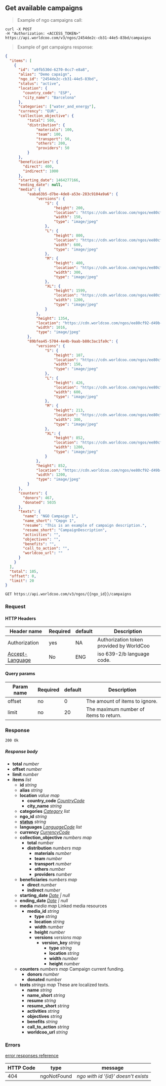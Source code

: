## Get available campaigns

> Example of ngo campaigns call:

```shell
curl -X POST
-H "Authorization: <ACCESS_TOKEN>"
https://api.worldcoo.com/v3/ngos/2454de2c-cb31-44e5-83bd/campaigns
```

> Example of get campaigns response:

```json
{
  "items": [
    {
      "id": "a9fb530d-6270-0cc7-e8a8",
      "alias": "Demo capaign",
      "ngo_id": "2454de2c-cb31-44e5-83bd",
      "status": "active",
      "location": {
        "country_code": "ESP",
        "city_name": "Barcelona"
      },
      "categories": ["water_and_energy"],
      "currency": "EUR",
      "collection_objective": {
          "total": 500,
          "distribution": {
              "materials": 100,
              "team": 100,
              "transport": 50,
              "others": 200,
              "providers": 50
          }
      },
      "beneficiaries": {
        "direct": 400,
        "indirect": 1000
      },
      "starting_date": 1464277166,
      "ending_date": null,
      "media": {
          "eaba63b5-d7be-4de8-a53e-283c9104a9a6": {
              "versions": {
                  "S": {
                      "height": 200,
                      "location": "https://cdn.worldcoo.com/ngos/ee80cf92-d49b-4b7c-9949-9946750ec451/campaigns/f6425839-1e6f-4dd2-8d4d-593d61f5437f/media/eaba63b5-d7be-4de8-a53e-283c9104a9a6.1479739685956.S.jpg",
                      "width": 150,
                      "type": "image/jpeg"
                  },
                  "L": {
                      "height": 800,
                      "location": "https://cdn.worldcoo.com/ngos/ee80cf92-d49b-4b7c-9949-9946750ec451/campaigns/f6425839-1e6f-4dd2-8d4d-593d61f5437f/media/eaba63b5-d7be-4de8-a53e-283c9104a9a6.1479739685956.L.jpg",
                      "width": 600,
                      "type": "image/jpeg"
                  },
                  "M": {
                      "height": 400,
                      "location": "https://cdn.worldcoo.com/ngos/ee80cf92-d49b-4b7c-9949-9946750ec451/campaigns/f6425839-1e6f-4dd2-8d4d-593d61f5437f/media/eaba63b5-d7be-4de8-a53e-283c9104a9a6.1479739685956.M.jpg",
                      "width": 300,
                      "type": "image/jpeg"
                  },
                  "XL": {
                      "height": 1599,
                      "location": "https://cdn.worldcoo.com/ngos/ee80cf92-d49b-4b7c-9949-9946750ec451/campaigns/f6425839-1e6f-4dd2-8d4d-593d61f5437f/media/eaba63b5-d7be-4de8-a53e-283c9104a9a6.1479739685956.XL.jpg",
                      "width": 1200,
                      "type": "image/jpeg"
                  }
              },
              "height": 1354,
              "location": "https://cdn.worldcoo.com/ngos/ee80cf92-d49b-4b7c-9949-9946750ec451/campaigns/f6425839-1e6f-4dd2-8d4d-593d61f5437f/media/eaba63b5-d7be-4de8-a53e-283c9104a9a6.1479739685956.original.jpg",
              "width": 1016,
              "type": "image/jpeg"
          },
          "89bfea45-5704-4e4b-9aab-b80c3ac1fa9c": {
              "versions": {
                  "S": {
                      "height": 107,
                      "location": "https://cdn.worldcoo.com/ngos/ee80cf92-d49b-4b7c-9949-9946750ec451/campaigns/f6425839-1e6f-4dd2-8d4d-593d61f5437f/media/89bfea45-5704-4e4b-9aab-b80c3ac1fa9c.1479739676674.S.jpg",
                      "width": 150,
                      "type": "image/jpeg"
                  },
                  "L": {
                      "height": 426,
                      "location": "https://cdn.worldcoo.com/ngos/ee80cf92-d49b-4b7c-9949-9946750ec451/campaigns/f6425839-1e6f-4dd2-8d4d-593d61f5437f/media/89bfea45-5704-4e4b-9aab-b80c3ac1fa9c.1479739676674.L.jpg",
                      "width": 600,
                      "type": "image/jpeg"
                  },
                  "M": {
                      "height": 213,
                      "location": "https://cdn.worldcoo.com/ngos/ee80cf92-d49b-4b7c-9949-9946750ec451/campaigns/f6425839-1e6f-4dd2-8d4d-593d61f5437f/media/89bfea45-5704-4e4b-9aab-b80c3ac1fa9c.1479739676674.M.jpg",
                      "width": 300,
                      "type": "image/jpeg"
                  },
                  "XL": {
                      "height": 852,
                      "location": "https://cdn.worldcoo.com/ngos/ee80cf92-d49b-4b7c-9949-9946750ec451/campaigns/f6425839-1e6f-4dd2-8d4d-593d61f5437f/media/89bfea45-5704-4e4b-9aab-b80c3ac1fa9c.1479739676674.XL.jpg",
                      "width": 1200,
                      "type": "image/jpeg"
                  }
              },
              "height": 852,
              "location": "https://cdn.worldcoo.com/ngos/ee80cf92-d49b-4b7c-9949-9946750ec451/campaigns/f6425839-1e6f-4dd2-8d4d-593d61f5437f/media/89bfea45-5704-4e4b-9aab-b80c3ac1fa9c.1479739676674.original.jpg",
              "width": 1200,
              "type": "image/jpeg"
          }
      },
      "counters": {
        "donors": 467,
        "donated": 5035
      },
      "texts": {
        "name": "NGO Campaign 1",
        "name_short": "Cmpgn 1",
        "resume": "This is an example of campaign description.",
        "resume_short": "CampaignDescription",
        "activities": "",
        "objectives": "",
        "benefits": "",
        "call_to_action": "",
        "worldcoo_url": ""
      }
    }
  ],
  "total": 105,
  "offset": 0,
  "limit": 20
}

```

`GET https://api.worldcoo.com/v3/ngos/{{ngo_id}}/campaigns`

### Request

#### HTTP Headers

Header name | Required | default | Description
---------- | ------- | ------- | -------
Authorization | yes | NA | Authorization token provided by WorldCoo
[Accept-Language](https://www.w3.org/Protocols/rfc2616/rfc2616-sec14.html#sec14.4) | No | ENG | iso 639-2/b language code.

#### Query params

Param name | Required | default | Description
---------- | ------- | ------- | -------
offset | no | 0 | The amount of items to ignore.
limit | no | 20 | The maximum number of items to return.

### Response

`200 Ok`

##### Response body

- **total** *number*
- **offset** *number*
- **limit** *number*
- **items** *list*
  - **id** *string*
  - **alias** *string*
  - **location** *value map*
      - **country_code** *[CountryCode](#country-standar)*
      - **city_name** *string*
  - **categories** *[Category](#campaign-categories) list*
  - **ngo_id** *string*
  - **[status](#campaign-statuses)** *string*
  - **languages** *[LanguageCode](#language-standar) list*
  - **currency** *[CurrencyCode](#currency-standar)*
  - **collection_objective** *numbers map*
      - **total** *number*
      - **distribution** *numbers map*
          - **materials** *number*
          - **team** *number*
          - **transport** *number*
          - **others** *number*
          - **providers** *number*
  - **beneficiaries** *numbers map*
      - **direct** *number*
      - **indirect** *number*
  - **starting_date** *[Date](#date-standar) | null*
  - **ending_date** *[Date](#date-standar) | null*
  - **media** *media map* Linked media resources
      - **media_id** *string*
          - **type** *string*
          - **location** *string*
          - **width** *number*
          - **height** *number*
          - **versions** *versions map*
            - **version_key** *string*
                - **type** *string*
                - **location** *string*
                - **width** *number*
                - **height** *number*
  - **counters** *numbers map* Campaign current funding.
      - **donors** *number*
      - **donated** *number*
  - **texts** *strings map* These are localized texts.
      - **name** *string*
      - **name_short** *string*
      - **resume** *string*
      - **resume_short** *string*
      - **activities** *string*
      - **objectives** *string*
      - **benefits** *string*
      - **call_to_action** *string*
      - **worldcoo_url** *string*

### Errors

[error responses reference](#errors)

HTTP Code | type | message
--------- | ---- | -------
404 | ngoNotFound | *ngo with id '{id}' doesn't exists*
